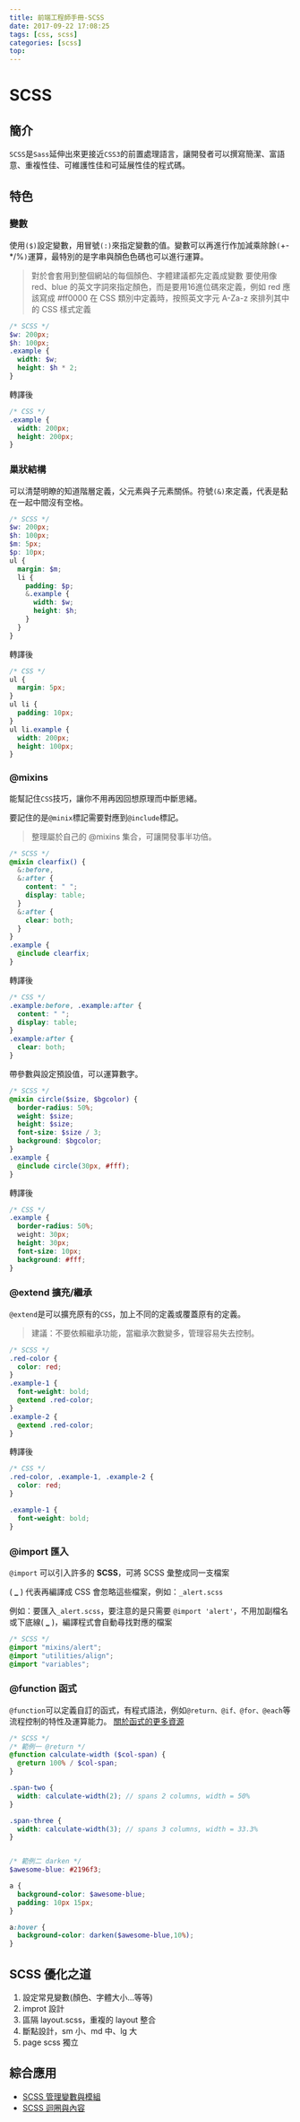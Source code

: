 ```yaml
---
title: 前端工程師手冊-SCSS
date: 2017-09-22 17:08:25
tags: [css, scss]
categories: [scss]
top:
---
```

# SCSS 

## 簡介
`SCSS`是`Sass`延伸出來更接近`CSS3`的前置處理語言，讓開發者可以撰寫簡潔、富語意、重複性佳、可維護性佳和可延展性佳的程式碼。

## 特色

### 變數
使用`($)`設定變數，用冒號`(:)`來指定變數的值。變數可以再進行作加減乘除餘`(`+-*/%`)`運算，最特別的是字串與顏色色碼也可以進行運算。

> 對於會套用到整個網站的每個顏色、字體建議都先定義成變數
> 要使用像 red、blue 的英文字詞來指定顏色，而是要用16進位碼來定義，例如 red 應該寫成 #ff0000
> 在 CSS 類別中定義時，按照英文字元 A-Za-z 來排列其中的 CSS 樣式定義

```SCSS
/* SCSS */
$w: 200px;
$h: 100px;
.example {
  width: $w;
  height: $h * 2;
}
```

轉譯後
```CSS
/* CSS */
.example {
  width: 200px;
  height: 200px;
}
```

### 巢狀結構
可以清楚明瞭的知道階層定義，父元素與子元素關係。符號`(&)`來定義，代表是黏在一起中間沒有空格。

```SCSS
/* SCSS */
$w: 200px;
$h: 100px;
$m: 5px;
$p: 10px;
ul {
  margin: $m;
  li {
    padding: $p;
    &.example {
      width: $w;
      height: $h;
    }
  }
}
```

轉譯後
```CSS
/* CSS */
ul {
  margin: 5px;
}
ul li {
  padding: 10px;
}
ul li.example {
  width: 200px;
  height: 100px;
}
```

### @mixins
能幫記住`CSS`技巧，讓你不用再因回想原理而中斷思緒。

要記住的是`@minix`標記需要對應到`@include`標記。

> 整理屬於自己的 @mixins 集合，可讓開發事半功倍。

```SCSS
/* SCSS */
@mixin clearfix() {
  &:before,
  &:after {
    content: " ";
    display: table;
  }
  &:after {
    clear: both;
  }
}
.example {
  @include clearfix;
}
```

轉譯後
```CSS
/* CSS */
.example:before, .example:after {
  content: " ";
  display: table;
}
.example:after {
  clear: both;
}

```

帶參數與設定預設值，可以運算數字。

```SCSS
/* SCSS */
@mixin circle($size, $bgcolor) {
  border-radius: 50%;
  weight: $size;
  height: $size;
  font-size: $size / 3;
  background: $bgcolor;
}
.example {
  @include circle(30px, #fff);
}
```

轉譯後
```CSS
/* CSS */
.example {
  border-radius: 50%;
  weight: 30px;
  height: 30px;
  font-size: 10px;
  background: #fff;
}
```

### @extend 擴充/繼承
`@extend`是可以擴充原有的`CSS`，加上不同的定義或覆蓋原有的定義。
>建議：不要依賴繼承功能，當繼承次數變多，管理容易失去控制。

```SCSS
/* SCSS */
.red-color {
  color: red;
}
.example-1 {
  font-weight: bold;
  @extend .red-color;
}
.example-2 {
  @extend .red-color;
}
```

轉譯後
```CSS
/* CSS */
.red-color, .example-1, .example-2 {
  color: red;
}

.example-1 {
  font-weight: bold;
}
```

### @import 匯入
`@import` 可以引入許多的 **SCSS**，可將 SCSS 彙整成同一支檔案

( **_** ) 代表再編譯成 CSS 會忽略這些檔案，例如：`_alert.scss`

例如：要匯入`_alert.scss`，要注意的是只需要 `@import 'alert'`，不用加副檔名或下底線( **_** )，編譯程式會自動尋找對應的檔案

```SCSS
/* SCSS */
@import "mixins/alert";
@import "utilities/align";
@import "variables";
```

### @function 函式
`@function`可以定義自訂的函式，有程式語法，例如`@return、@if、@for、@each`等流程控制的特性及運算能力。 
[關於函式的更多資源](http://sass-lang.com/documentation/Sass/Script/Functions.html)
```SCSS
/* SCSS */
/* 範例一 @return */
@function calculate-width ($col-span) {
  @return 100% / $col-span;
}

.span-two {
  width: calculate-width(2); // spans 2 columns, width = 50%
}

.span-three {
  width: calculate-width(3); // spans 3 columns, width = 33.3%
}


/* 範例二 darken */
$awesome-blue: #2196f3;

a {
  background-color: $awesome-blue;
  padding: 10px 15px;
}

a:hover {
  background-color: darken($awesome-blue,10%);
}
```

## SCSS 優化之道

1. 設定常見變數(顏色、字體大小...等等)
1. improt 設計
1. 區隔 layout.scss，重複的 layout 整合
1. 斷點設計，sm 小、md 中、lg 大
1. page scss 獨立

## 綜合應用
* [SCSS 管理變數與模組](https://codepen.io/LovePanda/pen/JOyooW?editors=1100)
* [SCSS 迴圈與內容](https://codepen.io/LovePanda/pen/wPqawa)
